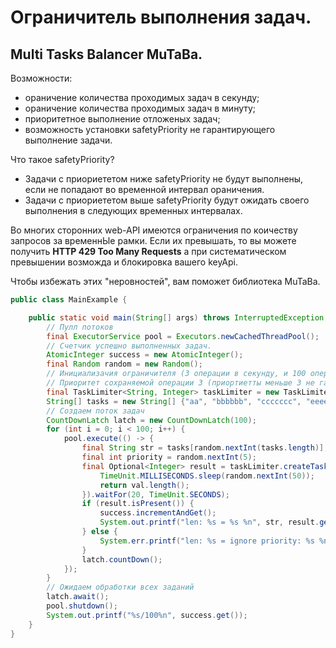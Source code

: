 # Ограничитель выполнения задач.
## Multi Tasks Balancer MuTaBa.

Возможности:
- ораничение количества проходимых задач в секунду;
- ораничение количества проходимых задач в минуту;
- приоритетное выполнение отложеных задач;
- возможность установки safetyPriority не гарантирующего выполнение задачи. 

Что такое safetyPriority? 
- Задачи с приориететом ниже safetyPriority не будут выполнены, если не попадают во временной интервал ораничения.
- Задачи с приориететом выше safetyPriority будут ожидать своего выполнения в следующих временных интервалах.

Во многих сторонних web-API имеются ограничения по коичеству запросов за временнЫе рамки.
Если их превышать, то вы можете получить **HTTP 429 Too Many Requests** а при систематическом
превышении возможда и блокировка вашего keyApi.

Чтобы избежать этих "неровностей", вам поможет библиотека MuTaBa.

```java
public class MainExample {

    public static void main(String[] args) throws InterruptedException {
        // Пулл потоков
        final ExecutorService pool = Executors.newCachedThreadPool();
        // Счетчик успешно выполненных задач.
        AtomicInteger success = new AtomicInteger();
        final Random random = new Random();
        // Инициализачия ограничителя (3 операции в секунду, и 100 операций в минуту.)
        // Приоритет сохраняемой операции 3 (приортиетты меньше 3 не гарантируют выполнение задачи)
        final TaskLimiter<String, Integer> taskLimiter = new TaskLimiter<>(3, "cals-len-string", 3, 100, 3);
        String[] tasks = new String[] {"aa", "bbbbbb", "ccccccc", "eeeeee", "dddd", "f", "tt", "qqqq", "www"};
        // Создаем поток задач
        CountDownLatch latch = new CountDownLatch(100);
        for (int i = 0; i < 100; i++) {
            pool.execute(() -> {
                final String str = tasks[random.nextInt(tasks.length)];
                final int priority = random.nextInt(5);
                final Optional<Integer> result = taskLimiter.createTask(str, priority, val -> {
                    TimeUnit.MILLISECONDS.sleep(random.nextInt(50));
                    return val.length();
                }).waitFor(20, TimeUnit.SECONDS);
                if (result.isPresent()) {
                    success.incrementAndGet();
                    System.out.printf("len: %s = %s %n", str, result.get());
                } else {
                    System.err.printf("len: %s = ignore priority: %s %n", str, priority);
                }
                latch.countDown();
            });
        }
        // Ожидаем обработки всех заданий
        latch.await();
        pool.shutdown();
        System.out.printf("%s/100%n", success.get());
    }
}
```